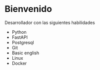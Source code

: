 # Bienvenido 

Desarrollador con las siguientes habilidades

- Python 
- FastAPI
- Postgresql
- Git
- Basic english 
- Linux
- Docker 
